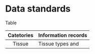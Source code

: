 # Data standards

Table 

| Catetories | Information records |
|:---:| :--- |
| Tissue | Tissue types and 